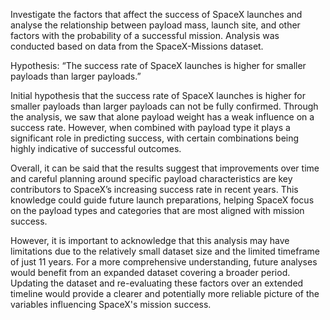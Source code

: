 Investigate the factors that affect the success of SpaceX launches and analyse the relationship between payload mass, launch site, and other factors with the probability of a successful mission. Analysis was conducted based on data from the SpaceX-Missions dataset.

Hypothesis: “The success rate of SpaceX launches is higher for smaller payloads than larger payloads.”

Initial hypothesis that the success rate of SpaceX launches is higher for smaller payloads than larger payloads can not be fully confirmed. Through the analysis, we saw that alone payload weight has a weak influence on a success rate. However, when combined with payload type it plays a significant role in predicting success, with certain combinations being highly indicative of successful outcomes.

Overall, it can be said that the results suggest that improvements over time and careful planning around specific payload characteristics are key contributors to SpaceX’s increasing success rate in recent years. This knowledge could guide future launch preparations, helping SpaceX focus on the payload types and categories that are most aligned with mission success.

However, it is important to acknowledge that this analysis may have limitations due to the relatively small dataset size and the limited timeframe of just 11 years. For a more comprehensive understanding, future analyses would benefit from an expanded dataset covering a broader period. Updating the dataset and re-evaluating these factors over an extended timeline would provide a clearer and potentially more reliable picture of the variables influencing SpaceX's mission success.
